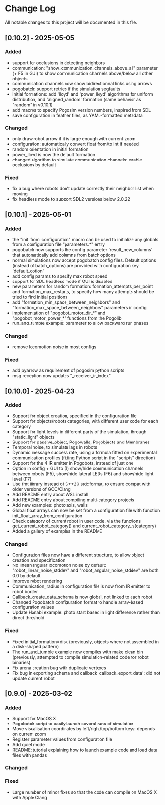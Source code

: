# Change Log
All notable changes to this project will be documented in this file.

## [0.10.2] - 2025-05-05

### Added
 - support for occlusions in detecting neighbors
 - communication: "show\_communication\_channels\_above\_all" parameter (+ F5 in GUI) to show communication channels above/below all other objects
 - communication channels now show bidirectionnal links using arrows
 - pogobatch: support retries if the simulation segfaults
 - initial formations: add 'lloyd' and 'power\_lloyd' algorithms for uniform distribution, and 'aligned\_random' formation (same behavior as "random" in v0.10.1)
 - add macros to specify Pogosim version numbers, inspired from SDL
 - save configuration in feather files, as YAML-formatted metadata

### Changed
 - only draw robot arrow if it is large enough with current zoom
 - configuration: automatically convert float from/to int if needed
 - random orientation in initial formation
 - power\_lloyd is now the default formation
 - changed algorithm to simulate communication channels: enable occlusions by default

### Fixed
 - fix a bug where robots don't update correctly their neighbor list when moving
 - fix headless mode to support SDL2 versions below 2.0.22


## [0.10.1] - 2025-05-01

### Added
 - the "init\_from\_configuration" macro can be used to initialize any globals from a configuration file "parameters.\*" entry
 - pogobatch now supports the config parameter 'result\_new\_columns' that automatically add columns from batch options
 - normal simulations now accept pogobatch config files. Default options (instead of batch\_options) are provided with configuration key 'default\_option'
 - add config params to specify max robot speed
 - support for SDL headless mode if GUI is disabled
 - new parameters for random formation: formation\_attempts\_per\_point and formation\_max\_restarts, to specify how many attempts should be tried to find initial positions
 - add "formation\_min\_space\_between\_neighbors" and "formation\_max\_space\_between\_neighbors" parameters in config
 - implementation of "pogobot\_motor\_dir_\*" and "pogobot\_motor\_power_\*" functions from the Pogolib
 - run\_and\_tumble example: parameter to allow backward run phases

### Changed
 - remove locomotion noise in most configs

### Fixed
 - add pyarrow as requirement of pogosim python scripts
 - msg reception now updates "\_receiver\_ir\_index"


## [0.10.0] - 2025-04-23

### Added
 - Support for object creation, specified in the configuration file
 - Support for objects/robots categories, with different user code for each category
 - Support for light levels in different parts of the simulation, through "static\_light" objects
 - Support for passive\_object, Pogowalls, Pogobjects and Membranes
 - Temporal noise, to simulate lags in robots
 - Dynamic message success rate, using a formula fitted on experimental communication profiles (fitting Python script in the "scripts" direction)
 - Support for the 4 IR emitter in Pogobots, instead of just one
 - Option in config + GUI to (1) show/hide communication channels between robots (F5), show/hide lateral LEDs (F6) and show/hide light level (F7)
 - Use fmt library instead of C++20 std::format, to ensure compat with older versions of GCC/Clang
 - Add README entry about WSL install
 - Add README entry about compiling multi-category projects
 - Add new examples: phototaxis, walls
 - Global float arrays can now be set from a configuration file with function init\_float\_array\_from\_configuration
 - Check category of current robot in user code, via the functions get\_current\_robot\_category() and current\_robot\_category\_is(category)
 - Added a gallery of examples in the README

### Changed
 - Configuration files now have a different structure, to allow object creation and specification
 - No linear/angular locomotion noise by default: "robot\_linear\_noise\_stddev" and "robot\_angular\_noise\_stddev" are both 0.0 by default
 - Improve robot rendering
 - Communication\_radius in configuration file is now from IR emitter to robot border
 - Callback\_create\_data\_schema is now global, not linked to each robot
 - Changed Pogobatch configuration format to handle array-based configuration values
 - Update Hanabi example: photo start based in light difference rather than direct threshold

### Fixed
 - Fixed initial\_formation=disk (previously, objects where not assembled in a disk-shaped pattern)
 - The run\_and\_tumble example now compiles with make clean bin (previously, attempted to compile simulation-related code for robot binaries)
 - Fix arena creation bug with duplicate vertexes
 - Fix bug in exporting schema and callback 'callback\_export\_data': did not update current robot



## [0.9.0] - 2025-03-02

### Added
 - Support for MacOS X
 - Pogobatch script to easily launch several runs of simulation
 - Move visualisation coordinates by left/right/top/bottom keys: depends on current zoom
 - Register parameter values from configuration file
 - Add quiet mode
 - README: tutorial explaining how to launch example code and load data files with pandas

### Changed

### Fixed
 - Large number of minor fixes so that the code can compile on MacOS X with Apple Clang


